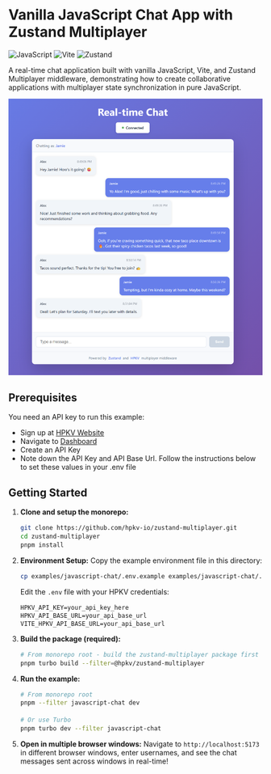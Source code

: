 # Vanilla JavaScript Chat App with Zustand Multiplayer
![JavaScript](https://img.shields.io/badge/javascript-%23323330.svg?style=for-the-badge&logo=javascript&logoColor=%23F7DF1E)
![Vite](https://img.shields.io/badge/vite-%23646CFF.svg?style=for-the-badge&logo=vite&logoColor=white)
![Zustand](https://img.shields.io/badge/zustand-%23FF6B6B.svg?style=for-the-badge&logo=zustand&logoColor=white)

A real-time chat application built with vanilla JavaScript, Vite, and Zustand Multiplayer middleware, demonstrating how to create collaborative applications with multiplayer state synchronization in pure JavaScript.

![Chat App Screenshot](../../.github/assets/examples/chat.png)

## Prerequisites

You need an API key to run this example:

- Sign up at [HPKV Website](https://hpkv.io/signup)
- Navigate to [Dashboard](https://hpkv.io/dashboard)
- Create an API Key  
- Note down the API Key and API Base Url. Follow the instructions below to set these values in your .env file

## Getting Started

1. **Clone and setup the monorepo:**
   ```bash
   git clone https://github.com/hpkv-io/zustand-multiplayer.git
   cd zustand-multiplayer
   pnpm install
   ```

2. **Environment Setup:**
   Copy the example environment file in this directory:
   ```bash
   cp examples/javascript-chat/.env.example examples/javascript-chat/.env
   ```

   Edit the `.env` file with your HPKV credentials:
   ```env
   HPKV_API_KEY=your_api_key_here
   HPKV_API_BASE_URL=your_api_base_url
   VITE_HPKV_API_BASE_URL=your_api_base_url
   ```

3. **Build the package (required):**
   ```bash
   # From monorepo root - build the zustand-multiplayer package first
   pnpm turbo build --filter=@hpkv/zustand-multiplayer
   ```

4. **Run the example:**
   ```bash
   # From monorepo root
   pnpm --filter javascript-chat dev
   
   # Or use Turbo
   pnpm turbo dev --filter javascript-chat
   ```

5. **Open in multiple browser windows:**
   Navigate to `http://localhost:5173` in different browser windows, enter usernames, and see the chat messages sent across windows in real-time!